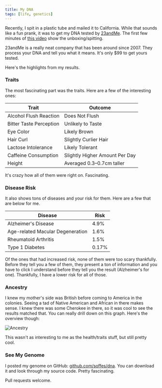 ```yaml
---
title: My DNA
tags: [life, genetics]
---
```


Recently, I spit in a plastic tube and mailed it to California. While that sounds like a fun prank, it was to get my DNA tested by [23andMe](http://refer.23andme.com/a/clk/4VL1gj). The first few minutes of [this video](http://refactor.tv/31) show the unboxing/spitting.

23andMe is a really neat company that has been around since 2007. They process your DNA and tell you what it means. It's only $99 to get yours tested.

Here's the highlights from my results.

### Traits

The most fascinating part was the traits. Here are a few of the interesting ones:

Trait                   | Outcome
------------------------|--------------------------------
Alcohol Flush Reaction  | Does Not Flush
Bitter Taste Perception | Unlikely to Taste
Eye Color               | Likely Brown
Hair Curl               | Slightly Curlier Hair
Lactose Intolerance     | Likely Tolerant
Caffeine Consumption    | Slightly Higher Amount Per Day
Height                  | Averaged 0.3–0.7cm taller

It's crazy how all of them were right on. Fascinating.


### Disease Risk

It also shows tons of diseases and your risk for them. Here are a few that are below for me.

Disease                          | Risk
---------------------------------|------
Alzheimer's Disease              | 4.9%
Age-related Macular Degeneration | 1.6%
Rheumatoid Arthritis             | 1.5%
Type 1 Diabetes                  | 0.17%

Of the ones that had increased risk, none of them were too scary thankfully. Before they tell you a few of them, they present a ton of information and you have to click I understand before they tell you the result (Alzheimer's for one). Thankfully, I have a lower risk for all of those.

### Ancestry

I knew my mother's side was British before coming to America in the colonies. Seeing a tad of Native American and African in there makes sense. I knew there was some Cherokee in there, so it was cool to see the results matched that. You can really drill down on this graph. Here's the overview though:

![Ancestry](http://assets.samsoff.es/posts/my-dna/ancestory.png)

This wasn't as interesting to me as the health/traits stuff, but still pretty cool.

### See My Genome

I posted my genome on GitHub: [github.com/soffes/dna](https://github.com/soffes/dna). You can download it and look through my source code. Pretty fascinating.

Pull requests welcome.
